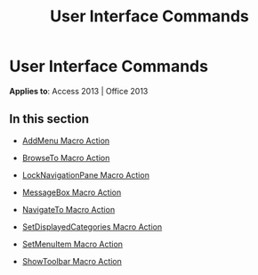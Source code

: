 ﻿---
title: User Interface Commands
TOCTitle: User Interface Commands
ms:assetid: e52bac01-4784-4c20-b387-d18228008104
ms:mtpsurl: https://msdn.microsoft.com/library/Dn125921(v=office.15)
ms:contentKeyID: 52074792
ms.date: 09/18/2015
mtps_version: v=office.15
---

# User Interface Commands


**Applies to**: Access 2013 | Office 2013

## In this section

  - [AddMenu Macro Action](addmenu-macro-action.md)

  - [BrowseTo Macro Action](browseto-macro-action.md)

  - [LockNavigationPane Macro Action](locknavigationpane-macro-action.md)

  - [MessageBox Macro Action](messagebox-macro-action.md)

  - [NavigateTo Macro Action](navigateto-macro-action.md)

  - [SetDisplayedCategories Macro Action](setdisplayedcategories-macro-action.md)

  - [SetMenuItem Macro Action](setmenuitem-macro-action.md)

  - [ShowToolbar Macro Action](showtoolbar-macro-action.md)

